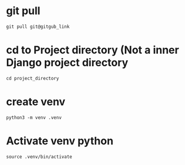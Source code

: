 # git pull 
`git pull git@gitgub_link`

# cd to Project directory (Not a inner Django project directory

`cd project_directory`

# create venv
`python3 -m venv .venv`

# Activate venv python
`source .venv/bin/activate`



